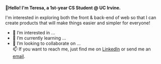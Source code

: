 **👋Hello! I'm Teresa, a 1st-year CS Student @ UC Irvine.**

I'm interested in exploring both the front & back-end of web so that I can create products
that will make things easier and simpler for everyone!
- 👀 I’m interested in ...
- 🌱 I’m currently learning ...
- 💞️ I’m looking to collaborate on ...  
📫 If you want to reach me, just find me on
[LinkedIn](https://www.linkedin.com/in/teresa-liang-605997185/) or send me an [email](teresaliang2003@gmail.com).

<!---
teresa-liang/teresa-liang is a ✨ special ✨ repository because its `README.md` (this file) appears on your GitHub profile.
You can click the Preview link to take a look at your changes.
--->
